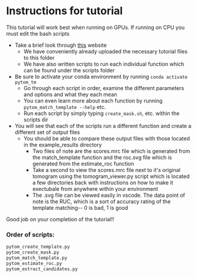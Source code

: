 # Instructions for tutorial
This tutorial will work best when running on GPUs. If running on CPU you must edit the bash scripts
- Take a brief look through [this](https://sbc-utrecht.github.io/pytom-match-pick/tutorials/Tutorial/#running-template-matching_1) website
  - We have conveniently already uploaded the necessary tutorial files to this folder
  - We have also written scripts to run each individual function which can be found under the scripts folder
- Be sure to activate your conda environment by running `conda activate pytom_tm`
  - Go through each script in order, examine the different parameters and options and what they each mean
  - You can even learn more about each function by running `pytom_match_template --help` etc.
  - Run each script by simply typing `create_mask.sh`, etc. within the scripts dir
- You will see that each of the scripts run a different function and create a different set of output files
  - You should be able to compare these output files with those located in the example_results directory
    - Two files of note are the scores.mrc file which is generated from the match_template function and the roc.svg file which is generated from the estimate_roc function
    - Take a second to view the scores.mrc file next to it's original tomogram using the tomogram_viewer.py script which is located a few directories back with instructions on how to make it exectubale from anywhere within your environment
    - The .svg file can be viewed easily in vscode. The data point of note is the RUC, which is a sort of accuracy rating of the template matching-- 0 is bad, 1 is good

Good job on your completion of the tutorial!!

### Order of scripts:
```bash
pytom_create_template.py
pytom_create_mask.py
pytom_match_template.py
pytom_estimate_roc.py
pytom_extract_candidates.py
```
